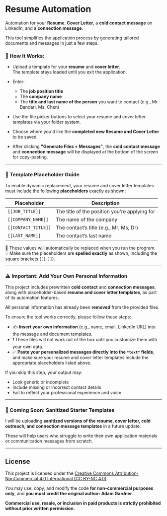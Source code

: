 # Resume Automation

Automation for your **Resume**, **Cover Letter**, a **cold contact message** on LinkedIn, and a **connection message**.

This tool simplifies the application process by generating tailored documents and messages in just a few steps.

### 🚀 How It Works:

- Upload a template for your **resume** and **cover letter**.  
  The template stays loaded until you exit the application.
  
- Enter:
  - The **job position title**
  - The **company name**
  - The **title and last name of the person** you want to contact (e.g., Mr. Bandari, Ms. Chen)

- Use the file picker buttons to select your resume and cover letter templates via your folder system.

- Choose where you'd like the **completed new Resume and Cover Letter** to be saved.

- After clicking **"Generate Files + Messages"**, the **cold contact message** and **connection message** will be displayed at the bottom of the screen for copy-pasting.

---

### 🧩 Template Placeholder Guide

To enable dynamic replacement, your resume and cover letter templates must include the following **placeholders** exactly as shown:

| Placeholder          | Description                                |
|----------------------|--------------------------------------------|
| `[[JOB_TITLE]]`       | The title of the position you're applying for |
| `[[COMPANY_NAME]]`    | The name of the company                    |
| `[[CONTACT_TITLE]]`   | The contact’s title (e.g., Mr, Ms, Dr)     |
| `[[LAST_NAME]]`       | The contact’s last name                   |

🔁 These values will automatically be replaced when you run the program.  
💡 Make sure the placeholders are **spelled exactly** as shown, including the square brackets (`[[ ]]`).

---

### ⚠️ Important: Add Your Own Personal Information

This project includes prewritten **cold contact** and **connection messages**, along with placeholder-based **resume and cover letter templates**, as part of its automation features.

All personal information has already been **removed** from the provided files.

To ensure the tool works correctly, please follow these steps:

- ✍️ **Insert your own information** (e.g., name, email, LinkedIn URL) into the message and document templates.
- ❗ These files will not work out of the box until you customize them with your own data.
- ✅ **Paste your personalized messages directly into the `*text*` fields**, and make sure your resume and cover letter templates include the appropriate placeholders listed above.

If you skip this step, your output may:
- Look generic or incomplete
- Include missing or incorrect contact details
- Fail to reflect your professional experience and voice

---

### 🧩 Coming Soon: Sanitized Starter Templates

I will be uploading **sanitized versions of the resume, cover letter, cold outreach, and connection message templates** in a future update.

These will help users who struggle to write their own application materials or communication messages from scratch.

---

## License

This project is licensed under the [Creative Commons Attribution-NonCommercial 4.0 International (CC BY-NC 4.0)](https://creativecommons.org/licenses/by-nc/4.0/).

You may use, copy, and modify the code **for non-commercial purposes only**, and **you must credit the original author: Adam Gardner**.

**Commercial use, resale, or inclusion in paid products is strictly prohibited without prior written permission.**
